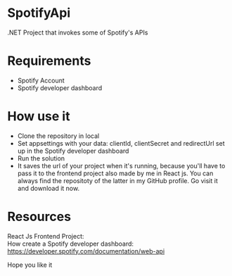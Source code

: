 # SpotifyApi
  .NET Project that invokes some of Spotify's APIs

# Requirements
  - Spotify Account
  - Spotify developer dashboard 

# How use it
  - Clone the repository in local
  - Set appsettings with your data: clientId, clientSecret and redirectUrl set up in the Spotify developer dashboard
  - Run the solution
  - It saves the url of your project when it's running, because you'll have to pass it to the frontend project also made by me in React js. You can always find the repositoty of the latter in my GitHub profile. Go visit it and download it now.

# Resources
React Js Frontend Project:  
How create a Spotify developer dashboard: https://developer.spotify.com/documentation/web-api

Hope you like it

